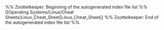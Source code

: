 %% Zoottelkeeper: Beginning of the autogenerated index file list  %%
 [[Operating Systems/Linux/Cheat Sheets/Linux_Cheat_Sheet|Linux_Cheat_Sheet]]
%% Zoottelkeeper: End of the autogenerated index file list  %%
